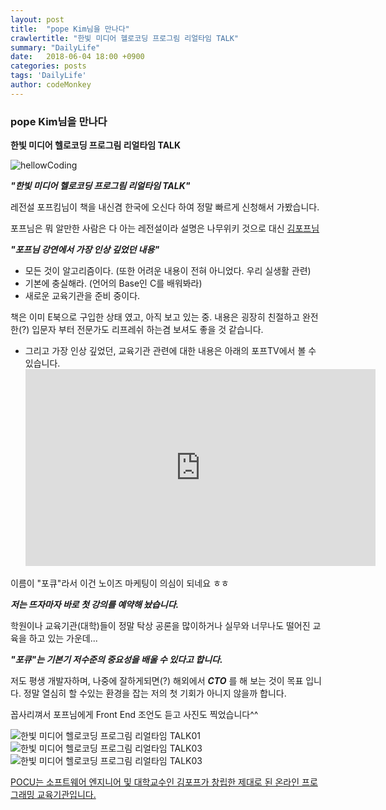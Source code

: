 ```yaml
---
layout: post
title:  "pope Kim님을 만나다"
crawlertitle: "한빛 미디어 헬로코딩 프로그림 리얼타임 TALK"
summary: "DailyLife"
date:   2018-06-04 18:00 +0900
categories: posts
tags: 'DailyLife'
author: codeMonkey
---
```


### pope Kim님을 만나다

**한빛 미디어 헬로코딩 프로그림 리얼타임 TALK**

![hellowCoding](/jsStudyBlog/assets/images/post/hellowCoding.jpg)

***"한빛 미디어 헬로코딩 프로그림 리얼타임 TALK"***

레전설 포프킴님이 책을 내신겸 한국에 오신다 하여 정말 빠르게 신청해서 가봤습니다.

포프님은 뭐 알만한 사람은 다 아는 레전설이라 설명은 나무위키 것으로 대신
[김포프님](https://namu.wiki/w/%EA%B9%80%ED%8F%AC%ED%94%84)


***"포프님 강연에서 가장 인상 깊었던 내용"***
- 모든 것이 알고리즘이다. (또한 어려운 내용이 전혀 아니었다. 우리 실생활 관련)
- 기본에 충실해라. (언어의 Base인 C를 배워봐라)
- 새로운 교육기관을 준비 중이다.

책은 이미 E북으로 구입한 상태 였고, 아직 보고 있는 중.
내용은 굉장히 친절하고 완전한(?) 입문자 부터 전문가도 리프레쉬 하는겸 보셔도 좋을 것 같습니다.

- 그리고 가장 인상 깊었던, 교육기관 관련에 대한 내용은 아래의 포프TV에서 볼 수 있습니다.
    <iframe width="560" height="315" src="https://www.youtube.com/embed/VpgFRPOVzCA" frameborder="0" allow="autoplay; encrypted-media" allowfullscreen></iframe>

이름이 "포큐"라서 이건 노이즈 마케팅이 의심이 되네요 ㅎㅎ

***저는 뜨자마자 바로 첫 강의를 예약해 놨습니다.***

학원이나 교육기관(대학)들이 정말 탁상 공론을 많이하거나 실무와 너무나도 떨어진
교육을 하고 있는 가운데... 

***"포큐"는 기본기 저수준의 중요성을 배울 수 있다고 합니다.***

저도 평생 개발자하며, 나중에 잘하게되면(?) 해외에서 ***CTO*** 를 해 보는 것이 목표 입니다. 정말 열심히 할 수있는 환경을 잡는 저의 첫 기회가 아니지 않을까 합니다.

꼽사리껴서 포프님에게 Front End 조언도 듣고 사진도 찍었습니다^^


![한빛 미디어 헬로코딩 프로그림 리얼타임 TALK01](/jsStudyBlog/assets/images/post/popeKim.jpg)
![한빛 미디어 헬로코딩 프로그림 리얼타임 TALK03](/jsStudyBlog/assets/images/post/popeKim02.jpg)
![한빛 미디어 헬로코딩 프로그림 리얼타임 TALK03](/jsStudyBlog/assets/images/post/popeKim03.jpg)


[POCU는 소프트웨어 엔지니어 및 대학교수인 김포프가 창립한 제대로 된 온라인 프로그래밍 교육기관입니다.](https://pocu.academy/ko)